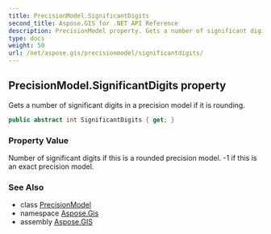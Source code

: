 ```yaml
---
title: PrecisionModel.SignificantDigits
second_title: Aspose.GIS for .NET API Reference
description: PrecisionModel property. Gets a number of significant digits in a precision model if it is rounding
type: docs
weight: 50
url: /net/aspose.gis/precisionmodel/significantdigits/
---
```

## PrecisionModel.SignificantDigits property

Gets a number of significant digits in a precision model if it is rounding.

```csharp
public abstract int SignificantDigits { get; }
```

### Property Value

Number of significant digits if this is a rounded precision model. -1 if this is an exact precision model.

### See Also

* class [PrecisionModel](../)
* namespace [Aspose.Gis](../../precisionmodel/)
* assembly [Aspose.GIS](../../../)


